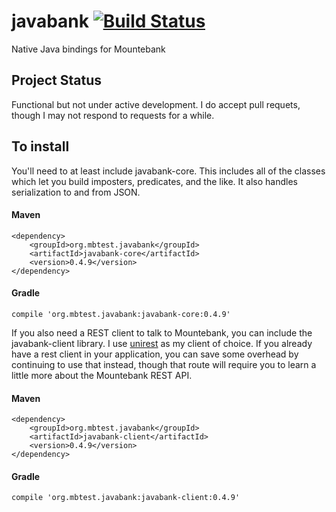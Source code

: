 # javabank [![Build Status](https://snap-ci.com/thejamesthomas/javabank/branch/master/build_image)](https://snap-ci.com/thejamesthomas/javabank/branch/master)
Native Java bindings for Mountebank

## Project Status
Functional but not under active development. I do accept pull requets, though I may not respond to requests for a while.

## To install

You'll need to at least include javabank-core. This includes all of the classes which let you build imposters, predicates, and the like. It also handles serialization to and from JSON.

#### Maven
```
<dependency>
    <groupId>org.mbtest.javabank</groupId>
    <artifactId>javabank-core</artifactId>
    <version>0.4.9</version>
</dependency>
```
#### Gradle
```
compile 'org.mbtest.javabank:javabank-core:0.4.9'
```

If you also need a REST client to talk to Mountebank, you can include the javabank-client library. I use [unirest](http://unirest.io/java.html) as my client of choice. If you already have a rest client in your application, you can save some overhead by continuing to use that instead, though that route will require you to learn a little more about the Mountebank REST API.

#### Maven
```
<dependency>
    <groupId>org.mbtest.javabank</groupId>
    <artifactId>javabank-client</artifactId>
    <version>0.4.9</version>
</dependency>
```
#### Gradle
```
compile 'org.mbtest.javabank:javabank-client:0.4.9'
```
